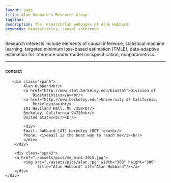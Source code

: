 ```yaml
---
layout: page
title: Alan Hubbard's Research Group
tagline:
description: The research/lab webpages of Alan Hubbard
keywords: biostatistics, causal inference
---
```


Research interests include elements of causal inference, statistical machine
learning, targeted minimum loss-based estimation (TMLE), data-adaptive
estimation for inference under model misspecification, nonparametrics.

---
<div class="container">
<h4><a name="contact"></a>contact</h4>
    <div class="row-fluid">

       <div class="span5">
            Alan Hubbard<br/>
            <a href="http://www.stat.berkeley.edu/biostat">Division of
                Biostatistics</a><br/>
            <a href="http://www.berkeley.edu">University of California,
                Berkeley</a><br/>
            101 Haviland Hall, MC 7358<br/>
            Berkeley, California 94720<br/>
            United States<br/><br/>

            <div>
            Email: hubbard [AT] berkeley [DOT] edu<br/>
            Phone: <i>email is the best way to reach me</i><br/>
            </div>
        </div>

        <div class="span2">
        <a href="./assets/pics/me_mini-2015.jpg">
            <img src="./assets/pics/alan.jpg" width="300" height="300"
                  title="Alan Hubbard" alt="Alan Hubbard"/></a>
        </div>
    </div>
</div>
